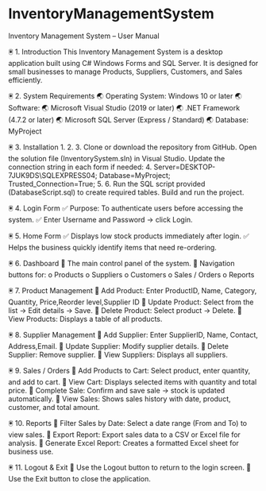 # InventoryManagementSystem

Inventory Management System – User
Manual


🖲️ 1. Introduction
    This Inventory Management System is a desktop application built using C# Windows Forms
    and SQL Server.
    It is designed for small businesses to manage Products, Suppliers, Customers, and Sales
    efficiently.
    
    
🖲️ 2. System Requirements
    🌏 Operating System: Windows 10 or later
    🌏 Software:
    🌏 Microsoft Visual Studio (2019 or later)
    🌏 .NET Framework (4.7.2 or later)
    🌏 Microsoft SQL Server (Express / Standard)
    🌏 Database: MyProject
    
    
🖲️ 3. Installation
    1. 2. 3. Clone or download the repository from GitHub.
    Open the solution file (InventorySystem.sln) in Visual Studio.
    Update the connection string in each form if needed:
    4. Server=DESKTOP-7JUK9DS\SQLEXPRESS04; Database=MyProject;
    Trusted_Connection=True;
    5. 6. Run the SQL script provided (DatabaseScript.sql) to create required tables.
    Build and run the project.
    
🖲️ 4. Login Form
    ✅ Purpose: To authenticate users before accessing the system.
    ✅ Enter Username and Password → click Login.
    
🖲️ 5. Home Form
    ✅ Displays low stock products immediately after login.
    ✅ Helps the business quickly identify items that need re-ordering.
    
🖲️ 6. Dashboard
    🚀 The main control panel of the system.
    🚀 Navigation buttons for:
    o Products
    o Suppliers
    o Customers
    o Sales / Orders
    o Reports
    
🖲️ 7. Product Management
     Add Product: Enter ProductID, Name, Category, Quantity, Price,Reorder
    level,Supplier ID
     Update Product: Select from the list → Edit details → Save.
     Delete Product: Select product → Delete.
     View Products: Displays a table of all products.
    
🖲️ 8. Supplier Management
     Add Supplier: Enter SupplierID, Name, Contact, Address,Email.
     Update Supplier: Modify supplier details.
     Delete Supplier: Remove supplier.
     View Suppliers: Displays all suppliers.
    
🖲️ 9. Sales / Orders
     Add Products to Cart: Select product, enter quantity, and add to cart.
     View Cart: Displays selected items with quantity and total price.
     Complete Sale: Confirm and save sale → stock is updated automatically.
     View Sales: Shows sales history with date, product, customer, and total amount.
    
🖲️ 10. Reports
     Filter Sales by Date: Select a date range (From and To) to view sales.
     Export Report: Export sales data to a CSV or Excel file for analysis.
     Generate Excel Report: Creates a formatted Excel sheet for business use.
    
🖲️ 11. Logout & Exit
     Use the Logout button to return to the login screen.
     Use the Exit button to close the application.
